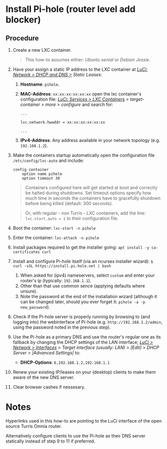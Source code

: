 # Install Pi-hole (router level add blocker)

## Procedure

1. Create a new LXC container.

    > This how-to assumes either: _Ubuntu xenial_ or _Debian Jessie_.

2. Have your assign a static IP address to the LXC container at *[LuCi: Network > DHCP and DNS >][1] Static Leases*:

    1. **Hostname**: `pihole`.
    2. **MAC-Address**: `xx:xx:xx:xx:xx:xx` open the lxc container's configuration file: *[LuCi: Services > LXC Containers][2] > target-container > more > configure* and search for:

        ```
        ...

        lxc.network.hwaddr = xx:xx:xx:xx:xx:xx

        ...
        ```

    3. **IPv4-Address**: Any address available in your network topology (e.g. `192.168.1.2`).

3. Make the containers startup automatically open the configuration file `/etc/config/lxc-auto` and include:

    ```shell
    config container
        option name pihole
        option timeout 30
    ```

    >Containers configured here will get started at boot and correctly be halted during shutdowns. Set timeout options specify how much time in seconds the containers have to gracefully shutdown before being killed (default: 300 seconds).

    > Or, with regular - non Turris - LXC containers, add the line: `lxc.start.auto = 1` to their configuration file.

4. Boot the container: `lxc-start -n pihole`

5. Enter the container: `lxc-attach -n pihole`

6. Install packages required to get the installer going: `apt install -y ca-certificates curl`

7. Install and configure Pi-hole itself (via an ncurses installer wizard): `$ curl -sSL https://install.pi-hole.net | bash`

    1. When asked for (ipv4) nameservers, select `custom` and enter your router's ip (typically: `192.168.1.1`).
    2. Other than that use common sence (applying defaults where unsure).
    3. Note the password at the end of the installation wizard (although it can be changed later, should you ever forget it: `pihole -a -p new_password`).

8. Check if the Pi-hole server is properly running by browsing to (and logging into) the webinterface of Pi-hole (e.g. `http://192.168.1.2/admin`, using the password noted in the previous step).

9. Use the Pi-hole as a primary DNS and use the router's regular one as its fallback by changing the DHCP settings of the LAN interface; *[LuCi > Network > Interfaces][3] > Target interface (usually: LAN) > [Edit] > DHCP Server > |Advanced Settings|* to:

    - **DHCP-Options**: `6,192.168.1.2,192.168.1.1`

10. Renew your existing IP/leases on your (desktop) clients to make them aware of the new DNS server.
11. Clear browser cashes if nessesary.


# Notes

Hyperlinks used in this how-to are pointing to the LuCi interface of the open source Turris Omnia router.

Alternatively configure clients to use the Pi-hole as their DNS server statically instead of step 9 to 11 if preferred.


<!-- REFERENCES -->

[1]:http://192.168.1.1/cgi-bin/luci/admin/network/dhcp
[2]:http://192.168.1.1/cgi-bin/luci/admin/services/lxc
[3]:http://192.168.1.1/cgi-bin/luci/admin/network/network
